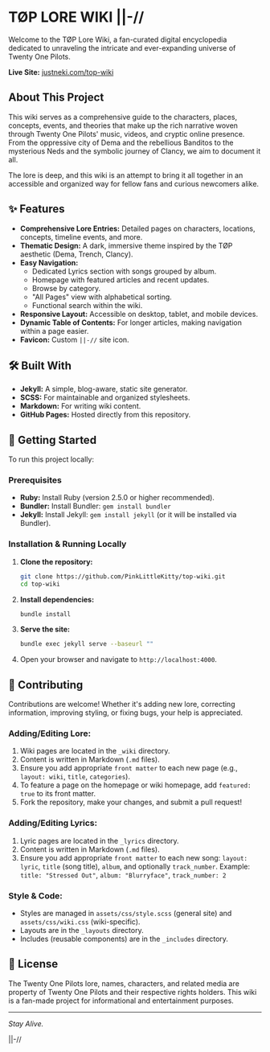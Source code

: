 # TØP LORE WIKI ||-//

Welcome to the TØP Lore Wiki, a fan-curated digital encyclopedia dedicated to unraveling the intricate and ever-expanding universe of Twenty One Pilots.

**Live Site:** [justneki.com/top-wiki](https://www.justneki.com/top-wiki/)

## About This Project

This wiki serves as a comprehensive guide to the characters, places, concepts, events, and theories that make up the rich narrative woven through Twenty One Pilots' music, videos, and cryptic online presence. From the oppressive city of Dema and the rebellious Banditos to the mysterious Neds and the symbolic journey of Clancy, we aim to document it all.

The lore is deep, and this wiki is an attempt to bring it all together in an accessible and organized way for fellow fans and curious newcomers alike.

## ✨ Features

*   **Comprehensive Lore Entries:** Detailed pages on characters, locations, concepts, timeline events, and more.
*   **Thematic Design:** A dark, immersive theme inspired by the TØP aesthetic (Dema, Trench, Clancy).
*   **Easy Navigation:**
    *   Dedicated Lyrics section with songs grouped by album.
    *   Homepage with featured articles and recent updates.
    *   Browse by category.
    *   "All Pages" view with alphabetical sorting.
    *   Functional search within the wiki.
*   **Responsive Layout:** Accessible on desktop, tablet, and mobile devices.
*   **Dynamic Table of Contents:** For longer articles, making navigation within a page easier.
*   **Favicon:** Custom `||-//` site icon.

## 🛠️ Built With

*   **Jekyll:** A simple, blog-aware, static site generator.
*   **SCSS:** For maintainable and organized stylesheets.
*   **Markdown:** For writing wiki content.
*   **GitHub Pages:** Hosted directly from this repository.

## 🚀 Getting Started

To run this project locally:

### Prerequisites

*   **Ruby:** Install Ruby (version 2.5.0 or higher recommended).
*   **Bundler:** Install Bundler: `gem install bundler`
*   **Jekyll:** Install Jekyll: `gem install jekyll` (or it will be installed via Bundler).

### Installation & Running Locally

1.  **Clone the repository:**
    ```bash
    git clone https://github.com/PinkLittleKitty/top-wiki.git
    cd top-wiki
    ```

2.  **Install dependencies:**
    ```bash
    bundle install
    ```

3.  **Serve the site:**
    ```bash
    bundle exec jekyll serve --baseurl ""
    ```

4.  Open your browser and navigate to `http://localhost:4000`.

## 🤝 Contributing

Contributions are welcome! Whether it's adding new lore, correcting information, improving styling, or fixing bugs, your help is appreciated.

### Adding/Editing Lore:

1.  Wiki pages are located in the `_wiki` directory.
2.  Content is written in Markdown (`.md` files).
3.  Ensure you add appropriate `front matter` to each new page (e.g., `layout: wiki`, `title`, `categories`).
4.  To feature a page on the homepage or wiki homepage, add `featured: true` to its front matter.
5.  Fork the repository, make your changes, and submit a pull request!

### Adding/Editing Lyrics:
1.  Lyric pages are located in the `_lyrics` directory.
2.  Content is written in Markdown (`.md` files).
3.  Ensure you add appropriate `front matter` to each new song: `layout: lyric`, `title` (song title), `album`, and optionally `track_number`.
    Example: `title: "Stressed Out"`, `album: "Blurryface"`, `track_number: 2`

### Style & Code:

*   Styles are managed in `assets/css/style.scss` (general site) and `assets/css/wiki.css` (wiki-specific).
*   Layouts are in the `_layouts` directory.
*   Includes (reusable components) are in the `_includes` directory.

## 📝 License

The Twenty One Pilots lore, names, characters, and related media are property of Twenty One Pilots and their respective rights holders. This wiki is a fan-made project for informational and entertainment purposes.

---

*Stay Alive.*

||-//